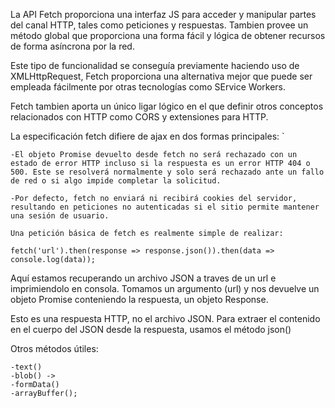La API Fetch proporciona una interfaz JS para acceder y manipular partes del canal HTTP, tales como peticiones y respuestas. Tambien provee un método global que proporciona una forma fácil y lógica de obtener recursos de forma asíncrona por la red. 

Este tipo de funcionalidad se conseguía previamente haciendo uso de XMLHttpRequest, Fetch proporciona una alternativa mejor que puede ser empleada fácilmente por otras tecnologías como SErvice Workers. 

Fetch tambien aporta un único ligar lógico en el que definir otros conceptos relacionados con HTTP como CORS y extensiones para HTTP.

La especificación fetch difiere de ajax en dos formas principales: `

    -El objeto Promise devuelto desde fetch no será rechazado con un estado de error HTTP incluso si la respuesta es un error HTTP 404 o 500. Este se resolverá normalmente y solo será rechazado ante un fallo de red o si algo impide completar la solicitud.

    -Por defecto, fetch no enviará ni recibirá cookies del servidor, resultando en peticiones no autenticadas si el sitio permite mantener una sesión de usuario.

    Una petición básica de fetch es realmente simple de realizar:

    fetch('url').then(response => response.json()).then(data => console.log(data));

Aquí estamos recuperando un archivo JSON a traves de un url e imprimiendolo en consola. Tomamos un argumento (url) y nos devuelve un objeto Promise conteniendo la respuesta, un objeto Response.

Esto es una respuesta HTTP, no el archivo JSON. Para extraer el contenido en el cuerpo del JSON desde la respuesta, usamos el método json()

Otros métodos útiles: 

    -text()
    -blob() ->
    -formData()
    -arrayBuffer();



